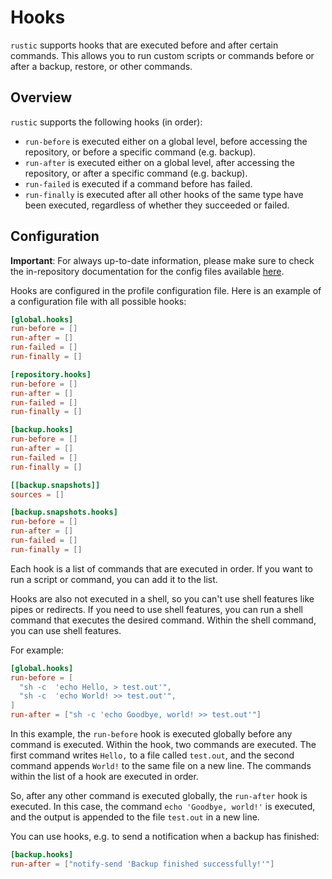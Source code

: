 # Hooks

`rustic` supports hooks that are executed before and after certain commands.
This allows you to run custom scripts or commands before or after a backup,
restore, or other commands.

## Overview

`rustic` supports the following hooks (in order):

- `run-before` is executed either on a global level, before accessing the
  repository, or before a specific command (e.g. backup).
- `run-after` is executed either on a global level, after accessing the
  repository, or after a specific command (e.g. backup).
- `run-failed` is executed if a command before has failed.
- `run-finally` is executed after all other hooks of the same type have been
  executed, regardless of whether they succeeded or failed.

## Configuration

**Important**: For always up-to-date information, please make sure to check the
in-repository documentation for the config files available
[here](https://github.com/rustic-rs/rustic/blob/main/config/README.md).

Hooks are configured in the profile configuration file. Here is an example of a
configuration file with all possible hooks:

```toml
[global.hooks]
run-before = []
run-after = []
run-failed = []
run-finally = []

[repository.hooks]
run-before = []
run-after = []
run-failed = []
run-finally = []

[backup.hooks]
run-before = []
run-after = []
run-failed = []
run-finally = []

[[backup.snapshots]]
sources = []

[backup.snapshots.hooks]
run-before = []
run-after = []
run-failed = []
run-finally = []
```

Each hook is a list of commands that are executed in order. If you want to run a
script or command, you can add it to the list.

Hooks are also not executed in a shell, so you can't use shell features like
pipes or redirects. If you need to use shell features, you can run a shell
command that executes the desired command. Within the shell command, you can use
shell features.

For example:

```toml
[global.hooks]
run-before = [
  "sh -c  'echo Hello, > test.out'",
  "sh -c  'echo World! >> test.out'",
]
run-after = ["sh -c 'echo Goodbye, world! >> test.out'"]
```

In this example, the `run-before` hook is executed globally before any command
is executed. Within the hook, two commands are executed. The first command
writes `Hello,` to a file called `test.out`, and the second command appends
`World!` to the same file on a new line. The commands within the list of a hook
are executed in order.

So, after any other command is executed globally, the `run-after` hook is
executed. In this case, the command `echo 'Goodbye, world!'` is executed, and
the output is appended to the file `test.out` in a new line.

You can use hooks, e.g. to send a notification when a backup has finished:

```toml
[backup.hooks]
run-after = ["notify-send 'Backup finished successfully!'"]
```
